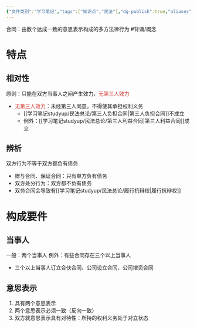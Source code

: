 ```yaml
---
{"文件类别":"学习笔记","tags":["知识点","民法"],"dg-publish":true,"aliases":["契约","协议","双方行为","要约"],"permalink":"/学习笔记studyup/民法总论/合同/","dgPassFrontmatter":true,"created":"2024-09-13T08:50:44.693+08:00","updated":"2024-11-17T13:31:54.042+08:00"}
---
```


合同：由数个达成一致的意思表示构成的多方法律行为 #背诵/概念 
# 特点
## 相对性
原则：只能在双方当事人之间产生效力，<font color="#d83931">无第三人效力</font>
- <font color="#d83931">无第三人效力</font>：未经第三人同意，不得使其承担权利义务
	- [[学习笔记studyup/民法总论/第三人负担合同\|第三人负担合同]]不成立
	- 例外：[[学习笔记studyup/民法总论/第三人利益合同\|第三人利益合同]]成立
## 辨析
双方行为不等于双方都负有债务
- 赠与合同、保证合同：只有单方负有债务
- 双方处分行为：双方都不负有债务
- 双务合同会导致有[[学习笔记studyup/民法总论/履行抗辩权\|履行抗辩权]]
# 构成要件
## 当事人
一般：两个当事人
例外：有些合同存在三个以上当事人
- 三个以上当事人订立合伙合同、公司设立合同、公司增资合同
## 意思表示
1. 具有两个意思表示
2. 两个意思表示必须一致（反向一致）
3. 双方就意思表示具有对待性：所持的权利义务处于对立状态